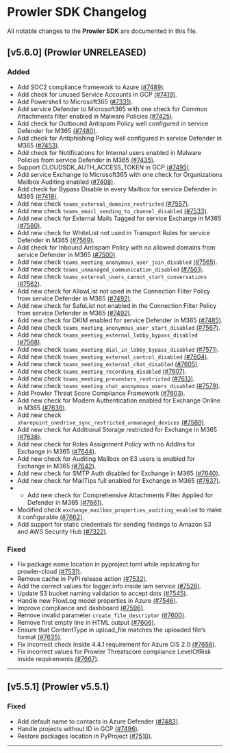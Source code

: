 # Prowler SDK Changelog

All notable changes to the **Prowler SDK** are documented in this file.

## [v5.6.0] (Prowler UNRELEASED)

### Added

- Add SOC2 compliance framework to Azure [(#7489)](https://github.com/prowler-cloud/prowler/pull/7489).
- Add check for unused Service Accounts in GCP [(#7419)](https://github.com/prowler-cloud/prowler/pull/7419).
- Add Powershell to Microsoft365 [(#7331)](https://github.com/prowler-cloud/prowler/pull/7331).
- Add service Defender to Microsoft365 with one check for Common Attachments filter enabled in Malware Policies [(#7425)](https://github.com/prowler-cloud/prowler/pull/7425).
- Add check for Outbound Antispam Policy well configured in service Defender for M365 [(#7480)](https://github.com/prowler-cloud/prowler/pull/7480).
- Add check for Antiphishing Policy well configured in service Defender in M365 [(#7453)](https://github.com/prowler-cloud/prowler/pull/7453).
- Add check for Notifications for Internal users enabled in Malware Policies from service Defender in M365 [(#7435)](https://github.com/prowler-cloud/prowler/pull/7435).
- Support CLOUDSDK_AUTH_ACCESS_TOKEN in GCP [(#7495)](https://github.com/prowler-cloud/prowler/pull/7495).
- Add service Exchange to Microsoft365 with one check for Organizations Mailbox Auditing enabled [(#7408)](https://github.com/prowler-cloud/prowler/pull/7408).
- Add check for Bypass Disable in every Mailbox for service Defender in M365 [(#7418)](https://github.com/prowler-cloud/prowler/pull/7418).
- Add new check `teams_external_domains_restricted` [(#7557)](https://github.com/prowler-cloud/prowler/pull/7557).
- Add new check `teams_email_sending_to_channel_disabled` [(#7533)](https://github.com/prowler-cloud/prowler/pull/7533).
- Add new check for External Mails Tagged for service Exchange in M365 [(#7580)](https://github.com/prowler-cloud/prowler/pull/7580).
- Add new check for WhiteList not used in Transport Rules for service Defender in M365 [(#7569)](https://github.com/prowler-cloud/prowler/pull/7569).
- Add check for Inbound Antispam Policy with no allowed domains from service Defender in M365 [(#7500)](https://github.com/prowler-cloud/prowler/pull/7500).
- Add new check `teams_meeting_anonymous_user_join_disabled` [(#7565)](https://github.com/prowler-cloud/prowler/pull/7565).
- Add new check `teams_unmanaged_communication_disabled` [(#7561)](https://github.com/prowler-cloud/prowler/pull/7561).
- Add new check `teams_external_users_cannot_start_conversations` [(#7562)](https://github.com/prowler-cloud/prowler/pull/7562).
- Add new check for AllowList not used in the Connection Filter Policy from service Defender in M365 [(#7492)](https://github.com/prowler-cloud/prowler/pull/7492).
- Add new check for SafeList not enabled in the Connection Filter Policy from service Defender in M365 [(#7492)](https://github.com/prowler-cloud/prowler/pull/7492).
- Add new check for DKIM enabled for service Defender in M365 [(#7485)](https://github.com/prowler-cloud/prowler/pull/7485).
- Add new check `teams_meeting_anonymous_user_start_disabled` [(#7567)](https://github.com/prowler-cloud/prowler/pull/7567).
- Add new check `teams_meeting_external_lobby_bypass_disabled` [(#7568)](https://github.com/prowler-cloud/prowler/pull/7568).
- Add new check `teams_meeting_dial_in_lobby_bypass_disabled` [(#7571)](https://github.com/prowler-cloud/prowler/pull/7571).
- Add new check `teams_meeting_external_control_disabled` [(#7604)](https://github.com/prowler-cloud/prowler/pull/7604).
- Add new check `teams_meeting_external_chat_disabled` [(#7605)](https://github.com/prowler-cloud/prowler/pull/7605).
- Add new check `teams_meeting_recording_disabled` [(#7607)](https://github.com/prowler-cloud/prowler/pull/7607).
- Add new check `teams_meeting_presenters_restricted` [(#7613)](https://github.com/prowler-cloud/prowler/pull/7613).
- Add new check `teams_meeting_chat_anonymous_users_disabled` [(#7579)](https://github.com/prowler-cloud/prowler/pull/7579).
- Add Prowler Threat Score Compliance Framework [(#7603)](https://github.com/prowler-cloud/prowler/pull/7603).
- Add new check for Modern Authentication enabled for Exchange Online in M365 [(#7636)](https://github.com/prowler-cloud/prowler/pull/7636).
- Add new check `sharepoint_onedrive_sync_restricted_unmanaged_devices` [(#7589)](https://github.com/prowler-cloud/prowler/pull/7589).
- Add new check for Additional Storage restricted for Exchange in M365 [(#7638)](https://github.com/prowler-cloud/prowler/pull/7638).
- Add new check for Roles Assignment Policy with no AddIns for Exchange in M365 [(#7644)](https://github.com/prowler-cloud/prowler/pull/7644).
- Add new check for Auditing Mailbox on E3 users is enabled for Exchange in M365 [(#7642)](https://github.com/prowler-cloud/prowler/pull/7642).
- Add new check for SMTP Auth disabled for Exchange in M365 [(#7640)](https://github.com/prowler-cloud/prowler/pull/7640).
- Add new check for MailTips full enabled for Exchange in M365 [(#7637)](https://github.com/prowler-cloud/prowler/pull/7637).
- - Add new check for Comprehensive Attachments Filter Applied for Defender in M365 [(#7661)](https://github.com/prowler-cloud/prowler/pull/7661).
- Modified check `exchange_mailbox_properties_auditing_enabled` to make it configurable [(#7662)](https://github.com/prowler-cloud/prowler/pull/7662).
- Add support for static credentials for sending findings to Amazon S3 and AWS Security Hub [(#7322)](https://github.com/prowler-cloud/prowler/pull/7322).

### Fixed

- Fix package name location in pyproject.toml while replicating for prowler-cloud [(#7531)](https://github.com/prowler-cloud/prowler/pull/7531).
- Remove cache in PyPI release action [(#7532)](https://github.com/prowler-cloud/prowler/pull/7532).
- Add the correct values for logger.info inside iam service [(#7526)](https://github.com/prowler-cloud/prowler/pull/7526).
- Update S3 bucket naming validation to accept dots [(#7545)](https://github.com/prowler-cloud/prowler/pull/7545).
- Handle new FlowLog model properties in Azure [(#7546)](https://github.com/prowler-cloud/prowler/pull/7546).
- Improve compliance and dashboard [(#7596)](https://github.com/prowler-cloud/prowler/pull/7596).
- Remove invalid parameter `create_file_descriptor` [(#7600)](https://github.com/prowler-cloud/prowler/pull/7600).
- Remove first empty line in HTML output [(#7606)](https://github.com/prowler-cloud/prowler/pull/7606).
- Ensure that ContentType in upload_file matches the uploaded file’s format [(#7635)](https://github.com/prowler-cloud/prowler/pull/7635).
- Fix incorrect check inside 4.4.1 requirement for Azure CIS 2.0 [(#7656)](https://github.com/prowler-cloud/prowler/pull/7656).
- Fix incorrect values for Prowler Threatscore compliance LevelOfRisk inside requirements [(#7667)](https://github.com/prowler-cloud/prowler/pull/7667).

---

## [v5.5.1] (Prowler v5.5.1)

### Fixed

- Add default name to contacts in Azure Defender [(#7483)](https://github.com/prowler-cloud/prowler/pull/7483).
- Handle projects without ID in GCP [(#7496)](https://github.com/prowler-cloud/prowler/pull/7496).
- Restore packages location in PyProject [(#7510)](https://github.com/prowler-cloud/prowler/pull/7510).

---

